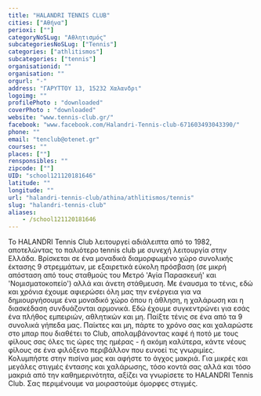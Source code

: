 ```yaml
---
title: "HALANDRI TENNIS CLUB"
cities: ["Αθήνα"]
perioxi: [""]
categoryNoSLug: "Αθλητισμός"
subcategoriesNoSLug: ["Tennis"]
categories: ["athlitismos"]
subcategories: ["tennis"]
organisationid: ""
organisation: ""
orgurl: "-"
address: "ΓΑΡΥΤΤΟΥ 13, 15232 Χαλανδρι"
logoimg: ""
profilePhoto : "downloaded"
coverPhoto : "downloaded"
website: "www.tennis-club.gr/"
facebook: "www.facebook.com/Halandri-Tennis-club-671603493043390/"
phone: ""
email: "tenclub@otenet.gr"
courses: ""
places: [""]
rensponsibles: ""
zipcode: [""]
UID: "school121120181646"
latitude: ""
longitude: ""
url: "halandri-tennis-club/athina/athlitismos/tennis"
slug: "halandri-tennis-club"
aliases:
    - /school121120181646
---
```





Το HALANDRI Tennis Club λειτουργεί αδιάλειπτα από το 1982, αποτελώντας το παλιότερο tennis club με συνεχή λειτουργία στην Ελλάδα. Βρίσκεται σε ένα μοναδικά διαμορφωμένο χώρο συνολικής έκτασης 9 στρεμμάτων, με εξαιρετικά εύκολη πρόσβαση (σε μικρή απόσταση από τους σταθμούς του Μετρό &#39;Αγία Παρασκευή&#39; και &#39;Νομισματοκοπείο&#39;) αλλά και άνετη στάθμευση. Με έναυσμα το τένις, εδώ και χρόνια έχουμε αφιερώσει όλη μας την ενέργεια για να δημιουργήσουμε ένα μοναδικό χώρο όπου η άθληση, η χαλάρωση και η διασκέδαση συνδυάζονται αρμονικά. Εδώ έχουμε συγκεντρώνει για εσάς ένα πλήθος εμπειριών, αθλητικών και μη. Παίξτε τένις σε ένα από τα 9 συνολικά γήπεδα μας. Παίκτες και μη, πάρτε το χρόνο σας και χαλαρώστε στο μπαρ που διαθέτει το Club, απολαμβάνοντας καφέ ή ποτό με τους φίλους σας όλες τις ώρες της ημέρας - ή ακόμη καλύτερα, κάντε νέους φίλους σε ένα φιλόξενο περιβάλλον που ευνοεί τις γνωριμίες. Κολυμπήστε στην πισίνα μας και αφήστε το άγχος μακριά. Για μικρές και μεγάλες στιγμές έντασης και χαλάρωσης, τόσο κοντά σας αλλά και τόσο μακριά από την καθημερινότητα, αξίζει να γνωρίσετε το HALANDRI Tennis Club. Σας περιμένουμε να μοιραστούμε όμορφες στιγμές.